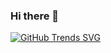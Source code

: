 ### Hi there 👋

[![GitHub Trends SVG](https://api.githubtrends.io/user/svg/Ananthsada/langs&compact=true)](https://githubtrends.io)
